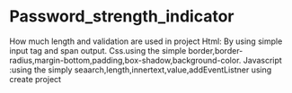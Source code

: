 # Password_strength_indicator
How much length and validation are used in project
Html: By using simple input tag and span output.
Css.using the simple border,border-radius,margin-bottom,padding,box-shadow,background-color.
Javascript :using the simply seaarch,length,innertext,value,addEventListner using create project
